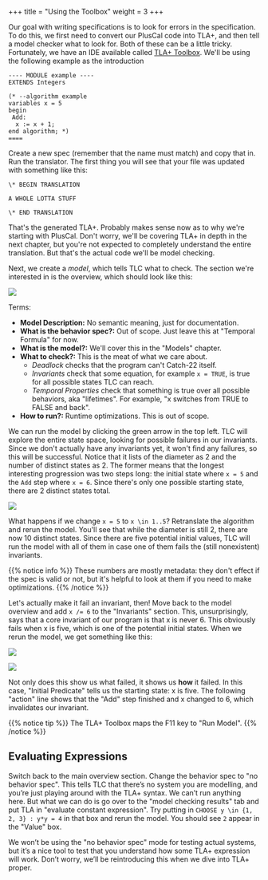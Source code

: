 +++
title = "Using the Toolbox"
weight = 3
+++

Our goal with writing specifications is to look for errors in the specification. To do this, we first need to convert our PlusCal code into TLA+, and then tell a model checker what to look for. Both of these can be a little tricky. Fortunately, we have an IDE available called [TLA+ Toolbox](https://research.microsoft.com/en-us/um/people/lamport/tla/toolbox.html). We'll be using the following example as the introduction

``` tla
---- MODULE example ----
EXTENDS Integers

(* --algorithm example
variables x = 5
begin
 Add:
  x := x + 1;
end algorithm; *)
====
```

Create a new spec (remember that the name must match) and copy that in. Run the translator. The first thing you will see that your file was updated with something like this:

```
\* BEGIN TRANSLATION

A WHOLE LOTTA STUFF

\* END TRANSLATION
```

That's the generated TLA+. Probably makes sense now as to why we're starting with PlusCal. Don't worry, we'll be covering TLA+ in depth in the next chapter, but you're not expected to completely understand the entire translation. But that's the actual code we'll be model checking.

Next, we create a _model_, which tells TLC what to check. The section we're interested in is the overview, which should look like this:

![](img/model_overview.png)

Terms:

- **Model Description:** No semantic meaning, just for documentation.
- **What is the behavior spec?:** Out of scope. Just leave this at "Temporal Formula" for now.
- **What is the model?:** We'll cover this in the "Models" chapter.
- **What to check?:** This is the meat of what we care about. 
  - _Deadlock_ checks that the program can't Catch-22 itself. 
  - _Invariants_ check that some equation, for example `x = TRUE`, is true for all possible states TLC can reach.
  - _Temporal Properties_ check that something is true over all possible behaviors, aka "lifetimes". For example, "x switches from TRUE to FALSE and back".
- **How to run?:** Runtime optimizations. This is out of scope.

We can run the model by clicking the green arrow in the top left. TLC will explore the entire state space, looking for possible failures in our invariants. Since we don't actually have any invariants yet, it won't find any failures, so this will be successful. Notice that it lists of the diameter as 2 and the number of distinct states as 2. The former means that the longest interesting progression was two steps long: the initial state where `x = 5` and the `Add` step where `x = 6`. Since there's only one possible starting state, there are 2 distinct states total.

![](img/model_run.png)

What happens if we change `x = 5` to `x \in 1..5`? Retranslate the algorithm and rerun the model. You'll see that while the diameter is still 2, there are now 10 distinct states. Since there are five potential initial values, TLC will run the model with all of them in case one of them fails the (still nonexistent) invariants.

{{% notice info %}}
These numbers are mostly metadata: they don't effect if the spec is valid or not, but it's helpful to look at them if you need to make optimizations.
{{% /notice %}}

Let's actually make it fail an invariant, then! Move back to the model overview and add `x /= 6` to the "Invariants" section. This, unsurprisingly, says that a core invariant of our program is that x is never 6. This obviously fails when x is five, which is one of the potential initial states. When we rerun the model, we get something like this:

![](img/invariant.png)

![](img/error_trace.png)

Not only does this show us what failed, it shows us **how** it failed. In this case, "Initial Predicate" tells us the starting state: x is five. The following "action" line shows that the "Add" step finished and x changed to 6, which invalidates our invariant.

{{% notice tip %}}
The TLA+ Toolbox maps the F11 key to "Run Model".
{{% /notice %}}

## Evaluating Expressions

Switch back to the main overview section. Change the behavior spec to "no behavior spec". This tells TLC that there’s no system you are modelling, and you’re just playing around with the TLA+ syntax. We can’t run anything here. But what we can do is go over to the "model checking results" tab and put TLA in "evaluate constant expression". Try putting in `CHOOSE y \in {1, 2, 3} : y*y = 4` in that box and rerun the model. You should see `2` appear in the "Value" box.

We won’t be using the "no behavior spec" mode for testing actual systems, but it’s a nice tool to test that you understand how some TLA+ expression will work. Don’t worry, we’ll be reintroducing this when we dive into TLA+ proper.
